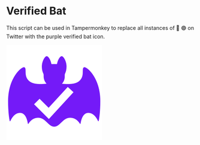 # Verified Bat

This script can be used in Tampermonkey to replace all instances of :bat: :purple_circle: on Twitter with the purple verified bat icon.

![purple verified bat icon](./bat-verified-icon.svg)
